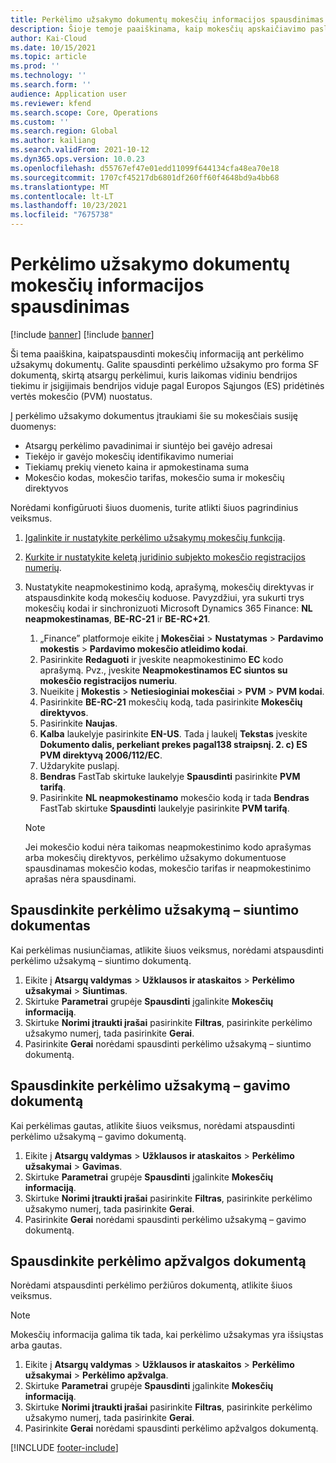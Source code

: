 ```yaml
---
title: Perkėlimo užsakymo dokumentų mokesčių informacijos spausdinimas
description: Šioje temoje paaiškinama, kaip mokesčių apskaičiavimo paslaugos nustatyta mokesčių informacija gali būti atspausdinta pervedimo užsakymo dokumentuose.
author: Kai-Cloud
ms.date: 10/15/2021
ms.topic: article
ms.prod: ''
ms.technology: ''
ms.search.form: ''
audience: Application user
ms.reviewer: kfend
ms.search.scope: Core, Operations
ms.custom: ''
ms.search.region: Global
ms.author: kailiang
ms.search.validFrom: 2021-10-12
ms.dyn365.ops.version: 10.0.23
ms.openlocfilehash: d55767ef47e01edd11099f644134cfa48ea70e18
ms.sourcegitcommit: 1707cf45217db6801df260ff60f4648bd9a4bb68
ms.translationtype: MT
ms.contentlocale: lt-LT
ms.lasthandoff: 10/23/2021
ms.locfileid: "7675738"
---
```

# <a name="print-tax-information-on-transfer-order-documents"></a>Perkėlimo užsakymo dokumentų mokesčių informacijos spausdinimas

[!include [banner](../../includes/banner.md)]
[!include [banner](../../includes/preview-banner.md)]

Ši tema paaiškina, kaipatspausdinti mokesčių informaciją ant perkėlimo užsakymų dokumentų. Galite spausdinti perkėlimo užsakymo pro forma SF dokumentą, skirtą atsargų perkėlimui, kuris laikomas vidiniu bendrijos tiekimu ir įsigijimais bendrijos viduje pagal Europos Sąjungos (ES) pridėtinės vertės mokesčio (PVM) nuostatus. 

Į perkėlimo užsakymo dokumentus įtraukiami šie su mokesčiais susiję duomenys:

- Atsargų perkėlimo pavadinimai ir siuntėjo bei gavėjo adresai
- Tiekėjo ir gavėjo mokesčių identifikavimo numeriai
- Tiekiamų prekių vieneto kaina ir apmokestinama suma
- Mokesčio kodas, mokesčio tarifas, mokesčio suma ir mokesčių direktyvos

Norėdami konfigūruoti šiuos duomenis, turite atlikti šiuos pagrindinius veiksmus.

1. [Įgalinkite ir nustatykite perkėlimo užsakymų mokesčių funkciją](tasks/Tax-feature-support-for-transfer-order.md).
2. [Kurkite ir nustatykite keletą juridinio subjekto mokesčio registracijos numerių](emea-multiple-vat-registration-numbers.md).
3. Nustatykite neapmokestinimo kodą, aprašymą, mokesčių direktyvas ir atspausdinkite kodą mokesčių koduose. Pavyzdžiui, yra sukurti trys mokesčių kodai ir sinchronizuoti Microsoft Dynamics 365 Finance: **NL neapmokestinamas**, **BE-RC-21** ir **BE-RC+21**.

    1. „Finance” platformoje eikite į **Mokesčiai** \> **Nustatymas** \> **Pardavimo mokestis** \> **Pardavimo mokesčio atleidimo kodai**.
    2. Pasirinkite **Redaguoti** ir įveskite neapmokestinimo **EC** kodo aprašymą. Pvz., įveskite **Neapmokestinamos EC siuntos su mokesčio registracijos numeriu**.
    3. Nueikite į **Mokestis** \> **Netiesioginiai mokesčiai** \> **PVM** \> **PVM kodai**.
    4. Pasirinkite **BE-RC-21** mokesčių kodą, tada pasirinkite **Mokesčių direktyvos**.
    5. Pasirinkite **Naujas**.
    6. **Kalba** laukelyje pasirinkite **EN-US**. Tada į laukelį **Tekstas** įveskite **Dokumento dalis, perkeliant prekes pagal138 straipsnį. 2. c) ES PVM direktyvą 2006/112/EC**.
    7. Uždarykite puslapį.
    8. **Bendras** FastTab skirtuke laukelyje **Spausdinti** pasirinkite **PVM tarifą**.
    8. Pasirinkite **NL neapmokestinamo** mokesčio kodą ir tada **Bendras** FastTab skirtuke **Spausdinti** laukelyje pasirinkite **PVM tarifą**.

    > [!NOTE] 
    > Jei mokesčio kodui nėra taikomas neapmokestinimo kodo aprašymas arba mokesčių direktyvos, perkėlimo užsakymo dokumentuose spausdinamas mokesčio kodas, mokesčio tarifas ir neapmokestinimo aprašas nėra spausdinami.

## <a name="print-the-transfer-order---shipment-document"></a>Spausdinkite perkėlimo užsakymą – siuntimo dokumentas

Kai perkėlimas nusiunčiamas, atlikite šiuos veiksmus, norėdami atspausdinti perkėlimo užsakymą – siuntimo dokumentą.

1. Eikite į **Atsargų valdymas** \> **Užklausos ir ataskaitos** \> **Perkėlimo užsakymai** \> **Siuntimas**.
2. Skirtuke **Parametrai** grupėje **Spausdinti** įgalinkite **Mokesčių informaciją**.
3. Skirtuke **Norimi įtraukti įrašai** pasirinkite **Filtras**, pasirinkite perkėlimo užsakymo numerį, tada pasirinkite **Gerai**.
4. Pasirinkite **Gerai** norėdami spausdinti perkėlimo užsakymą – siuntimo dokumentą.

## <a name="print-the-transfer-order---receipt-document"></a>Spausdinkite perkėlimo užsakymą – gavimo dokumentą

Kai perkėlimas gautas, atlikite šiuos veiksmus, norėdami atspausdinti perkėlimo užsakymą – gavimo dokumentą.

1. Eikite į **Atsargų valdymas** \> **Užklausos ir ataskaitos** \> **Perkėlimo užsakymai** \> **Gavimas**.
2. Skirtuke **Parametrai** grupėje **Spausdinti** įgalinkite **Mokesčių informaciją**.
3. Skirtuke **Norimi įtraukti įrašai** pasirinkite **Filtras**, pasirinkite perkėlimo užsakymo numerį, tada pasirinkite **Gerai**.
4. Pasirinkite **Gerai** norėdami spausdinti perkėlimo užsakymą – gavimo dokumentą.

## <a name="print-the-transfer-overview-document"></a>Spausdinkite perkėlimo apžvalgos dokumentą

Norėdami atspausdinti perkėlimo peržiūros dokumentą, atlikite šiuos veiksmus.

> [!NOTE]
> Mokesčių informacija galima tik tada, kai perkėlimo užsakymas yra išsiųstas arba gautas.

1. Eikite į **Atsargų valdymas** \> **Užklausos ir ataskaitos** \> **Perkėlimo užsakymai** \> **Perkėlimo apžvalga**.
2. Skirtuke **Parametrai** grupėje **Spausdinti** įgalinkite **Mokesčių informaciją**.
3. Skirtuke **Norimi įtraukti įrašai** pasirinkite **Filtras**, pasirinkite perkėlimo užsakymo numerį, tada pasirinkite **Gerai**.
4. Pasirinkite **Gerai** norėdami spausdinti perkėlimo apžvalgos dokumentą.

[!INCLUDE [footer-include](../../includes/footer-banner.md)]
